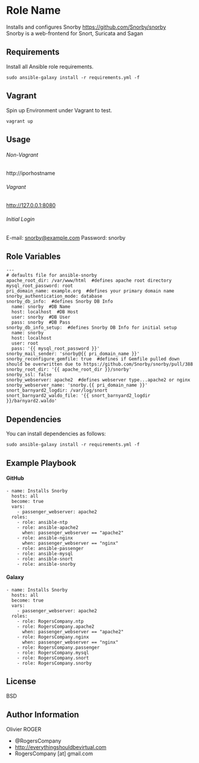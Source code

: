 Role Name
=========

Installs and configures Snorby https://github.com/Snorby/snorby  
Snorby is a web-frontend for Snort, Suricata and Sagan

Requirements
------------

Install all Ansible role requirements.
````
sudo ansible-galaxy install -r requirements.yml -f
````

Vagrant
-------
Spin up Environment under Vagrant to test.
````
vagrant up
````

Usage
-----

###### Non-Vagrant
http://iporhostname

###### Vagrant
http://127.0.0.1:8080

###### Initial Login
E-mail: snorby@example.com
Password: snorby

Role Variables
--------------

````
---
# defaults file for ansible-snorby
apache_root_dir: /var/www/html  #defines apache root directory
mysql_root_password: root
pri_domain_name: example.org  #defines your primary domain name
snorby_authentication_mode: database
snorby_db_info:  #defines Snorby DB Info
  name: snorby  #DB Name
  host: localhost  #DB Host
  user: snorby  #DB User
  pass: snorby  #DB Pass
snorby_db_info_setup:  #defines Snorby DB Info for initial setup
  name: snorby
  host: localhost
  user: root
  pass: '{{ mysql_root_password }}'
snorby_mail_sender: 'snorby@{{ pri_domain_name }}'
snorby_reconfigure_gemfile: true  #defines if Gemfile pulled down should be overwritten due to https://github.com/Snorby/snorby/pull/388
snorby_root_dir: '{{ apache_root_dir }}/snorby'
snorby_ssl: false
snorby_webserver: apache2  #defines webserver type...apache2 or nginx
snorby_webserver_name: 'snorby.{{ pri_domain_name }}'
snort_barnyard2_logdir: /var/log/snort
snort_barnyard2_waldo_file: '{{ snort_barnyard2_logdir }}/barnyard2.waldo'
````

Dependencies
------------

You can install dependencies as follows:
````
sudo ansible-galaxy install -r requirements.yml -f
````

Example Playbook
----------------

#### GitHub
````
- name: Installs Snorby
  hosts: all
  become: true
  vars:
    - passenger_webserver: apache2
  roles:
    - role: ansible-ntp
    - role: ansible-apache2
      when: passenger_webserver == "apache2"
    - role: ansible-nginx
      when: passenger_webserver == "nginx"
    - role: ansible-passenger
    - role: ansible-mysql
    - role: ansible-snort
    - role: ansible-snorby
````
#### Galaxy
````
- name: Installs Snorby
  hosts: all
  become: true
  vars:
    - passenger_webserver: apache2
  roles:
    - role: RogersCompany.ntp
    - role: RogersCompany.apache2
      when: passenger_webserver == "apache2"
    - role: RogersCompany.nginx
      when: passenger_webserver == "nginx"
    - role: RogersCompany.passenger
    - role: RogersCompany.mysql
    - role: RogersCompany.snort
    - role: RogersCompany.snorby
````

License
-------

BSD

Author Information
------------------

Olivier ROGER
- @RogersCompany
- http://everythingshouldbevirtual.com
- RogersCompany [at] gmail.com
